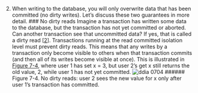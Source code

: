 2.  When writing to the database, you will only overwrite data that has been committed (no dirty
writes). Let’s discuss these two guarantees in more detail. ### No dirty reads 
Imagine a transaction has written some data to the database, but the transaction has not yet committed or aborted.
Can another transaction see that uncommitted data? If yes, that is called a
dirty read [[2](ch07.html#Gray1976us)]. Transactions running at the read committed isolation level must prevent dirty reads. This means that
any writes by a transaction only become visible to others when that transaction commits (and then
all of its writes become visible at once). This is illustrated in
[Figure 7-4](#fig_transactions_read_committed), where user 1 has set x = 3, but user 2’s get x still
returns the old value, 2, while user 1 has not yet committed. ![ddia 0704](assets/ddia_0704.png) ###### Figure 7-4. No dirty reads: user 2 sees the new value for x only after user 1’s transaction has committed.